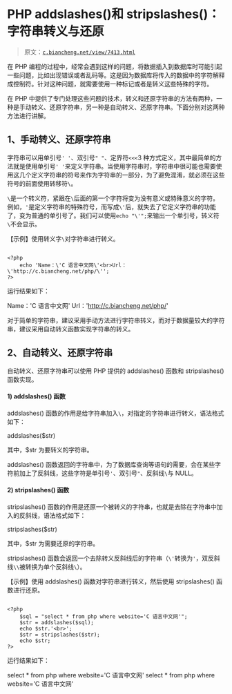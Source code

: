 # PHP addslashes()和 stripslashes()：字符串转义与还原

> 原文：[`c.biancheng.net/view/7413.html`](http://c.biancheng.net/view/7413.html)

在 PHP 编程的过程中，经常会遇到这样的问题，将数据插入到数据库时可能引起一些问题，比如出现错误或者乱码等。这是因为数据库将传入的数据中的字符解释成控制符。针对这种问题，就需要使用一种标记或者是转义这些特殊的字符。

在 PHP 中提供了专门处理这些问题的技术，转义和还原字符串的方法有两种，一种是手动转义、还原字符串，另一种是自动转义、还原字符串。下面分别对这两种方法进行讲解。

## 1、手动转义、还原字符串

字符串可以用单引号`' '`、双引号`" "`、定界符`<<<`3 种方式定义，其中最简单的方法就是使用单引号`' '`来定义字符串。当使用字符串时，字符串中很可能也需要使用这几个定义字符串的符号来作为字符串的一部分，为了避免混淆，就必须在这些符号的前面使用转移符`\`。

`\`是一个转义符，紧跟在`\`后面的第一个字符将变为没有意义或特殊意义的字符。例如，`'`是定义字符串的特殊符号，而写成`\'`后，就失去了它定义字符串的功能了，变为普通的单引号了。我们可以使用`echo "\'";`来输出一个单引号，转义符`\`不会显示。

【示例】使用转义字`\`对字符串进行转义。

```

<?php
    echo 'Name：\'C 语言中文网\'<br>Url：\'http://c.biancheng.net/php/\'';
?>
```

运行结果如下：

Name：'C 语言中文网'
Url：'http://c.biancheng.net/php/'

对于简单的字符串，建议采用手动方法进行字符串转义，而对于数据量较大的字符串，建议采用自动转义函数实现字符串的转义。

## 2、自动转义、还原字符串

自动转义、还原字符串可以使用 PHP 提供的 addslashes() 函数和 stripslashes() 函数实现。

#### 1) addslashes() 函数

addslashes() 函数的作用是给字符串加入`\`，对指定的字符串进行转义，语法格式如下：

addslashes($str)

其中，$str 为要转义的字符串。

addslashes() 函数返回的字符串中，为了数据库查询等语句的需要，会在某些字符前加上了反斜线，这些字符是单引号`'`、双引号`"`、反斜线`\`与 NULL。

#### 2) stripslashes() 函数

stripslashes() 函数的作用是还原一个被转义的字符串，也就是去除在字符串中加入的反斜线，语法格式如下：

stripslashes($str)

其中，$str 为需要还原的字符串。

stripslashes() 函数会返回一个去除转义反斜线后的字符串（`\'`转换为`'`，双反斜线`\\`被转换为单个反斜线`\`）。

【示例】使用 addslashes() 函数对字符串进行转义，然后使用 stripslashes() 函数进行还原。

```

<?php
    $sql = "select * from php where website='C 语言中文网'";
    $str = addslashes($sql);
    echo $str.'<br>';
    $str = stripslashes($str);
    echo $str;
?>
```

运行结果如下：

select * from php where website=\'C 语言中文网\'
select * from php where website='C 语言中文网'